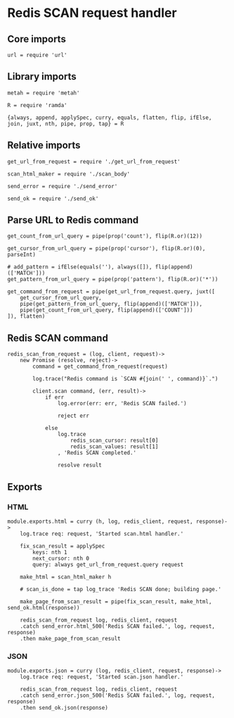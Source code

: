 # Redis SCAN request handler

## Core imports

	url = require 'url'


## Library imports

	metah = require 'metah'

	R = require 'ramda'

	{always, append, applySpec, curry, equals, flatten, flip, ifElse, join, juxt, nth, pipe, prop, tap} = R


## Relative imports

	get_url_from_request = require './get_url_from_request'

	scan_html_maker = require './scan_body'

	send_error = require './send_error'

	send_ok = require './send_ok'


## Parse URL to Redis command

	get_count_from_url_query = pipe(prop('count'), flip(R.or)(12))

	get_cursor_from_url_query = pipe(prop('cursor'), flip(R.or)(0), parseInt)

	# add_pattern = ifElse(equals(''), always([]), flip(append)(['MATCH']))
	get_pattern_from_url_query = pipe(prop('pattern'), flip(R.or)('*'))

	get_command_from_request = pipe(get_url_from_request.query, juxt([
		get_cursor_from_url_query,
		pipe(get_pattern_from_url_query, flip(append)(['MATCH'])),
		pipe(get_count_from_url_query, flip(append)(['COUNT']))
	]), flatten)


## Redis SCAN command

	redis_scan_from_request = (log, client, request)->
		new Promise (resolve, reject)->
			command = get_command_from_request(request)

			log.trace("Redis command is `SCAN #{join(' ', command)}`.")

			client.scan command, (err, result)->
				if err
					log.error(err: err, 'Redis SCAN failed.')

					reject err

				else
					log.trace
						redis_scan_cursor: result[0]
						redis_scan_values: result[1]
					, 'Redis SCAN completed.'

					resolve result


## Exports

### HTML

	module.exports.html = curry (h, log, redis_client, request, response)->
		log.trace req: request, 'Started scan.html handler.'

		fix_scan_result = applySpec
			keys: nth 1
			next_cursor: nth 0
			query: always get_url_from_request.query request

		make_html = scan_html_maker h

		# scan_is_done = tap log_trace 'Redis SCAN done; building page.'

		make_page_from_scan_result = pipe(fix_scan_result, make_html, send_ok.html(response))

		redis_scan_from_request log, redis_client, request
		.catch send_error.html_500('Redis SCAN failed.', log, request, response)
		.then make_page_from_scan_result


### JSON

	module.exports.json = curry (log, redis_client, request, response)->
		log.trace req: request, 'Started scan.json handler.'

		redis_scan_from_request log, redis_client, request
		.catch send_error.json_500('Redis SCAN failed.', log, request, response)
		.then send_ok.json(response)
